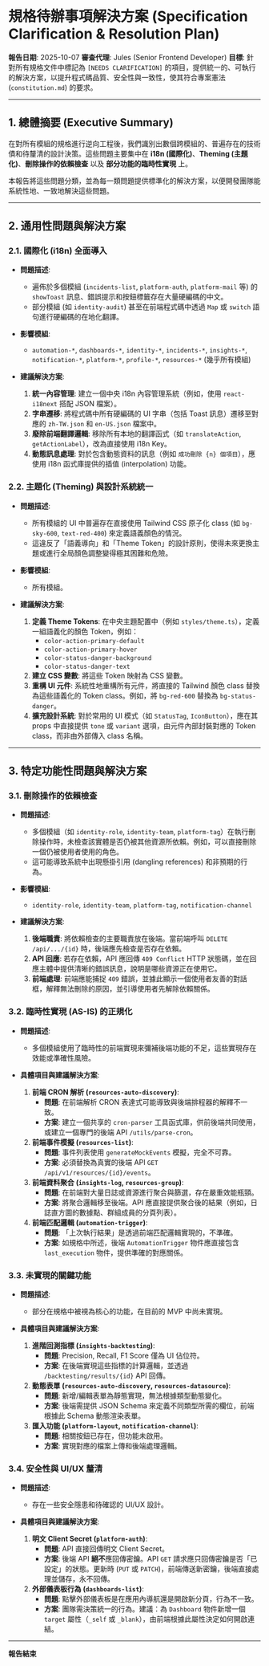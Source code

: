 # 規格待辦事項解決方案 (Specification Clarification & Resolution Plan)

**報告日期**: 2025-10-07
**審查代理**: Jules (Senior Frontend Developer)
**目標**: 針對所有規格文件中標記為 `[NEEDS CLARIFICATION]` 的項目，提供統一的、可執行的解決方案，以提升程式碼品質、安全性與一致性，使其符合專案憲法 (`constitution.md`) 的要求。

---

## 1. 總體摘要 (Executive Summary)

在對所有模組的規格進行逆向工程後，我們識別出數個跨模組的、普遍存在的技術債和待釐清的設計決策。這些問題主要集中在 **i18n (國際化)**、**Theming (主題化)**、**刪除操作的依賴檢查** 以及 **部分功能的臨時性實現** 上。

本報告將這些問題分類，並為每一類問題提供標準化的解決方案，以便開發團隊能系統性地、一致地解決這些問題。

---

## 2. 通用性問題與解決方案

### 2.1. 國際化 (i18n) 全面導入

- **問題描述**:
  - 遍佈於多個模組 (`incidents-list`, `platform-auth`, `platform-mail` 等) 的 `showToast` 訊息、錯誤提示和按鈕標籤存在大量硬編碼的中文。
  - 部分模組 (如 `identity-audit`) 甚至在前端程式碼中透過 `Map` 或 `switch` 語句進行硬編碼的在地化翻譯。

- **影響模組**:
  - `automation-*`, `dashboards-*`, `identity-*`, `incidents-*`, `insights-*`, `notification-*`, `platform-*`, `profile-*`, `resources-*` (幾乎所有模組)

- **建議解決方案**:
  1.  **統一內容管理**: 建立一個中央 i18n 內容管理系統（例如，使用 `react-i18next` 搭配 JSON 檔案）。
  2.  **字串遷移**: 將程式碼中所有硬編碼的 UI 字串（包括 Toast 訊息）遷移至對應的 `zh-TW.json` 和 `en-US.json` 檔案中。
  3.  **廢除前端翻譯邏輯**: 移除所有本地的翻譯函式（如 `translateAction`, `getActionLabel`），改為直接使用 i18n Key。
  4.  **動態訊息處理**: 對於包含動態資料的訊息（例如 `成功刪除 {n} 個項目`），應使用 i18n 函式庫提供的插值 (interpolation) 功能。

### 2.2. 主題化 (Theming) 與設計系統統一

- **問題描述**:
  - 所有模組的 UI 中普遍存在直接使用 Tailwind CSS 原子化 class (如 `bg-sky-600`, `text-red-400`) 來定義語義顏色的情況。
  - 這違反了「語義導向」和「Theme Token」的設計原則，使得未來更換主題或進行全局顏色調整變得極其困難和危險。

- **影響模組**:
  - 所有模組。

- **建議解決方案**:
  1.  **定義 Theme Tokens**: 在中央主題配置中（例如 `styles/theme.ts`），定義一組語義化的顏色 Token，例如：
      - `color-action-primary-default`
      - `color-action-primary-hover`
      - `color-status-danger-background`
      - `color-status-danger-text`
  2.  **建立 CSS 變數**: 將這些 Token 映射為 CSS 變數。
  3.  **重構 UI 元件**: 系統性地重構所有元件，將直接的 Tailwind 顏色 class 替換為這些語義化的 Token class。例如，將 `bg-red-600` 替換為 `bg-status-danger`。
  4.  **擴充設計系統**: 對於常用的 UI 模式（如 `StatusTag`, `IconButton`），應在其 props 中直接提供 `tone` 或 `variant` 選項，由元件內部封裝對應的 Token class，而非由外部傳入 class 名稱。

---

## 3. 特定功能性問題與解決方案

### 3.1. 刪除操作的依賴檢查

- **問題描述**:
  - 多個模組（如 `identity-role`, `identity-team`, `platform-tag`）在執行刪除操作時，未檢查該實體是否仍被其他資源所依賴。例如，可以直接刪除一個仍被使用者使用的角色。
  - 這可能導致系統中出現懸掛引用 (dangling references) 和非預期的行為。

- **影響模組**:
  - `identity-role`, `identity-team`, `platform-tag`, `notification-channel`

- **建議解決方案**:
  1.  **後端職責**: 將依賴檢查的主要職責放在後端。當前端呼叫 `DELETE /api/.../{id}` 時，後端應先檢查是否存在依賴。
  2.  **API 回應**: 若存在依賴，API 應回傳 `409 Conflict` HTTP 狀態碼，並在回應主體中提供清晰的錯誤訊息，說明是哪些資源正在使用它。
  3.  **前端處理**: 前端應能捕捉 `409` 錯誤，並據此顯示一個使用者友善的對話框，解釋無法刪除的原因，並引導使用者先解除依賴關係。

### 3.2. 臨時性實現 (AS-IS) 的正規化

- **問題描述**:
  - 多個模組使用了臨時性的前端實現來彌補後端功能的不足，這些實現存在效能或準確性風險。

- **具體項目與建議解決方案**:
  1.  **前端 CRON 解析 (`resources-auto-discovery`)**:
      - **問題**: 在前端解析 CRON 表達式可能導致與後端排程器的解釋不一致。
      - **方案**: 建立一個共享的 `cron-parser` 工具函式庫，供前後端共同使用，或建立一個專門的後端 API `/utils/parse-cron`。
  2.  **前端事件模擬 (`resources-list`)**:
      - **問題**: 事件列表使用 `generateMockEvents` 模擬，完全不可靠。
      - **方案**: 必須替換為真實的後端 API `GET /api/v1/resources/{id}/events`。
  3.  **前端資料聚合 (`insights-log`, `resources-group`)**:
      - **問題**: 在前端對大量日誌或資源進行聚合與篩選，存在嚴重效能瓶頸。
      - **方案**: 將聚合邏輯移至後端。API 應直接提供聚合後的結果（例如，日誌直方圖的數據點、群組成員的分頁列表）。
  4.  **前端匹配邏輯 (`automation-trigger`)**:
      - **問題**: 「上次執行結果」是透過前端匹配邏輯實現的，不準確。
      - **方案**: 如規格中所述，後端 `AutomationTrigger` 物件應直接包含 `last_execution` 物件，提供準確的對應關係。

### 3.3. 未實現的關鍵功能

- **問題描述**:
  - 部分在規格中被視為核心的功能，在目前的 MVP 中尚未實現。

- **具體項目與建議解決方案**:
  1.  **進階回測指標 (`insights-backtesting`)**:
      - **問題**: Precision, Recall, F1 Score 僅為 UI 佔位符。
      - **方案**: 在後端實現這些指標的計算邏輯，並透過 `/backtesting/results/{id}` API 回傳。
  2.  **動態表單 (`resources-auto-discovery`, `resources-datasource`)**:
      - **問題**: 新增/編輯表單為靜態實現，無法根據類型動態變化。
      - **方案**: 後端需提供 JSON Schema 來定義不同類型所需的欄位，前端根據此 Schema 動態渲染表單。
  3.  **匯入功能 (`platform-layout`, `notification-channel`)**:
      - **問題**: 相關按鈕已存在，但功能未啟用。
      - **方案**: 實現對應的檔案上傳和後端處理邏輯。

### 3.4. 安全性與 UI/UX 釐清

- **問題描述**:
  - 存在一些安全隱患和待確認的 UI/UX 設計。

- **具體項目與建議解決方案**:
  1.  **明文 Client Secret (`platform-auth`)**:
      - **問題**: API 直接回傳明文 Client Secret。
      - **方案**: 後端 API **絕不**應回傳密鑰。API `GET` 請求應只回傳密鑰是否「已設定」的狀態。更新時 (`PUT` 或 `PATCH`)，前端傳送新密鑰，後端直接處理並儲存，永不回傳。
  2.  **外部儀表板行為 (`dashboards-list`)**:
      - **問題**: 點擊外部儀表板是在應用內導航還是開啟新分頁，行為不一致。
      - **方案**: 團隊需決策統一的行為。建議：為 `Dashboard` 物件新增一個 `target` 屬性（`_self` 或 `_blank`），由前端根據此屬性決定如何開啟連結。

---
**報告結束**